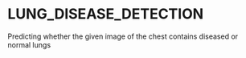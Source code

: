 # LUNG_DISEASE_DETECTION
Predicting whether the given image of the chest contains diseased or normal lungs
